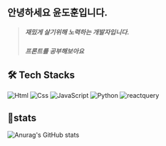 ## 안녕하세요 윤도훈입니다.

> <h5>재밌게 살기위해 노력하는 개발자입니다.</h5> <h5>프론트를 공부해보아요</h5>

<h2>🛠️ Tech Stacks</h2>
<div style=display="flex">
  <img alt="Html" src ="https://img.shields.io/badge/HTML5-E34F26.svg?&style=for-the-badge&logo=HTML5&logoColor=white"/> 
<img alt="Css" src ="https://img.shields.io/badge/CSS3-1572B6.svg?&style=for-the-badge&logo=CSS3&logoColor=white"/> 
<img alt="JavaScript" src ="https://img.shields.io/badge/JavaScriipt-F7DF1E.svg?&style=for-the-badge&logo=JavaScript&logoColor=black"/> <img alt="Python" src ="https://img.shields.io/badge/Python-3776AB.svg?&style=for-the-badge&logo=Python&logoColor=white"/> 
<img alt="reactquery" src ="https://img.shields.io/badge/reactquery-FF4154.svg?&style=for-the-badge&logo=reactquery&logoColor=white"/>
</div>


## 🏅stats

![Anurag's GitHub stats](https://github-readme-stats.vercel.app/api?username=dohun08&show_icons=true&theme=radical)

